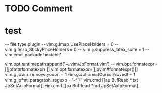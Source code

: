 
# TODO Comment
# test
<!-- TODO: This is TODO-->
<!-- FIX: This is FIX-->
<!-- HACK: This is Hack-->
<!-- WARN: This is Warn-->
<!-- PERF: This is Preference-->
<!-- NOTE: This is Note-->


-- file type plugin
-- vim.g.Imap_UsePlaceHolders = 0
-- vim.g.Imap_StickyPlaceHolders = 0
-- vim.g.suppress_latex_suite = 1
-- vim.cmd 'packadd! matchit'

vim.opt.runtimepath:append('~/.vim/JpFormat.vim')
-- vim.opt.formatexpr=[[jpfmt#formatexpr()]]
vim.opt.formatexpr=[[jpvim#formatexpr()]]
vim.g.jpvim_remove_youon = 1
vim.g.JpFormatCursorMovedI = 1
vim.g.jpfmt_paragraph_regexp = '-^[「'
vim.cmd [[au BufRead *.txt JpSetAutoFormat]]
vim.cmd [[au BufRead *.md JpSetAutoFormat]]


